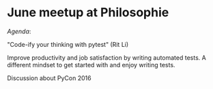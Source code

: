 # June meetup at Philosophie

_Agenda_: 

"Code-ify your thinking with pytest" (Rit Li)

Improve productivity and job satisfaction by writing automated tests. A different mindset to get started with and enjoy writing tests.

Discussion about PyCon 2016
